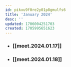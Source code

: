 ```yaml
---
id: pikxu9f0re2y01p8gmulfs6
title: 'January 2024'
desc: ''
updated: 1706004251703
created: 1705995651623
---
```


* ### [[meet.2024.01.17]]
* ### [[meet.2024.01.18]]